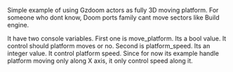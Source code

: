 Simple example of using Gzdoom actors as fully 3D moving platform.
For someone who dont know, Doom ports family cant move sectors like Build engine.

It have two console variables.
First one is move_platform. Its a bool value. It control should platform moves or no.
Second is platform_speed. Its an integer value. It control platform speed. Since for now its example handle platform moving only along X axis, it only control speed along it.